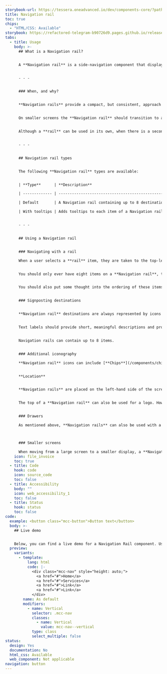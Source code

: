 ```yaml
---
storybook-url: https://tessera.oneadvanced.io/dev/components-core/?path=/docs/html-button--as-default
title: Navigation rail
toc: true
chips:
  - "HTML/CSS: Available"
storybook: https://refactored-telegram-b90726d9.pages.github.io/release/?path=/docs/components-navigation-rail-introduction
tabs:
  - title: Usage
    body: >-
      ## What is a Navigation rail?


      A **Navigation rail** is a side-navigation component that displays links to primary destinations in an application.


      - - -


      ### When, and why?


      **Navigation rails** provide a compact, but consistent, approach to navigation. They should be used to provide access to top-level destinations on desktops and tablets, which need to be accessed from anywhere. 


      On smaller screens the **Navigation rail** should transition to a [**Navigation bar**](/components/navigation-bar). 


      Although a **rail** can be used in its own, when there is a secondary navigation structure it should be used in conjunction with a [**Drawer**](/components/drawer) to display secondary destinations or actions. 


      - - -


      ## Navigation rail types


      The following **Navigation rail** types are available:


      | **Type**      | **Description**                                                                         | **Behaviour** |

      | ------------- | --------------------------------------------------------------------------------------- | ------------- |

      | Default       | A Navigation rail containing up to 8 destinations, represented by icons and text labels |               |

      | With tooltips | Adds tooltips to each item of a Navigation rail                                                    |               |


      - - -


      ## Using a Navigation rail


      ### Navigating with a rail

      When a user selects a **rail** item, they are taken to the top-level destination associated with it and that item appears selected. These locations should be very high level, and denote different 'areas' of your product, separated logically.


      You should only ever have eight items on a **Navigation rail**, to ensure the list of available locations isn't too long and difficult to locate individual places. 


      You should also put some thought into the ordering of these items - alphabetical works for a rail with a small number of options, but you may decide that actually it's more useful to list the items in order of importance for larger lists. 


      ### Signposting destinations


      **Navigation rail** destinations are always represented by icons that indicate the content or the nature of a destination. In addition, they must always include text labels. Icons alone should never be used, as icons may not be universally known and will automatically exclude users that do not known what they mean. 


      Text labels should provide short, meaningful descriptions and provide an alternative way for users to understand an icon’s meaning. Labels should not be truncated and wrapping long labels should be avoided when possible.


      Navigation rails can contain up to 8 items.


      ### Additional iconography

      **Navigation rail** icons can include [**Chips**](/components/chips) to convey information about the associated destination, such as a count of the number of things that require the user's attention. When **Chips** are used in this way, they must be placed centrally, underneath a **rail** item.


      **Location**


      **Navigation rails** are placed on the left-hand side of the screen and always run vertically along the side of a page.


      The top of a **Navigation rail** can also be used for a logo. However, this is dependent on the layout you are using. For example, if you are using a layout where the Navigation Header runs across the entire top of the screen, then the logo would be placed on the left-hand side of the header. For more information, please refer to Layouts as soon as they become available.


      ### Drawers

      As mentioned above, **Navigation rails** can also be used with a **Drawer**. This supports your navigation structure if you have secondary destinations or additional actions, providing further navigation options for your user. They can continue to navigate between sub-destinations in each section, or move to another section in the **Navigation rail**. Keep in mind that a **Drawer** is unnecessary if there are no secondary destinations or actions in your application.



      ### Smaller screens

      When moving from a large screen to a smaller display, a **Navigation rail** transforms into a **Navigation Bar** component, which still provides the same access as a **rail**, but in a way that's suitable for smaller screens. A **rail** and a **Bar** should never be used at the same time - a user should only ever have one type of 'top-level' navigation available to them.
    icon: file_invoice
    toc: true
  - title: Code
    hook: code
    icon: source_code
    toc: false
  - title: Accessibility
    body: ""
    icon: web_accessibility_1
    toc: false
  - title: Status
    hook: status
    toc: false
code:
  example: <button class="mcc-button">Button text</button>
  body: >-
    ## Live demo


    Below, you can find a live demo for a Navigation Rail component. Use the drop-down menus and radio buttons to view the different Navigation Rail Types and Variants.
  preview:
    variants:
      - template:
          lang: html
          code: |-
            <div class="mcc-nav" style="height: auto;">
              <a href="#">Home</a>
              <a href="#">Services</a>
              <a href="#">Link</a>
              <a href="#">Link</a>
            </div>
        name: As default
        modifiers:
          - name: Vertical
            selector: .mcc-nav
            classes:
              - name: Vertical
                value: mcc-nav--vertical
            type: class
            select_multiple: false
status:
  design: Yes
  documentation: No
  html_css: Available
  web_component: Not applicable
navigation: button
---
```

